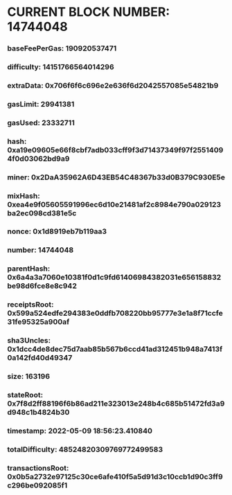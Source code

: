 # CURRENT BLOCK NUMBER: 14744048

### baseFeePerGas: 190920537471
### difficulty: 14151766564014296
### extraData: 0x706f6f6c696e2e636f6d2042557085e54821b9
### gasLimit: 29941381
### gasUsed: 23332711
### hash: 0xa19e09605e66f8cbf7adb033cff9f3d71437349f97f25514094f0d03062bd9a9
### miner: 0x2DaA35962A6D43EB54C48367b33d0B379C930E5e
### mixHash: 0xea4e9f05605591996ec6d10e21481af2c8984e790a029123ba2ec098cd381e5c
### nonce: 0x1d8919eb7b119aa3
### number: 14744048
### parentHash: 0x6a4a3a7060e10381f0d1c9fd61406984382031e656158832be98d6fce8e8c942
### receiptsRoot: 0x599a524edfe294383e0ddfb708220bb95777e3e1a8f71ccfe31fe95325a900af
### sha3Uncles: 0x1dcc4de8dec75d7aab85b567b6ccd41ad312451b948a7413f0a142fd40d49347
### size: 163196
### stateRoot: 0x7f8d2ff88196f6b86ad211e323013e248b4c685b51472fd3a9d948c1b4824b30
### timestamp: 2022-05-09 18:56:23.410840
### totalDifficulty: 48524820309769772499583
### transactionsRoot: 0x0b5a2732e97125c30ce6afe410f5a5d91d3c10ccb1d90c3ff9c296be092085f1
